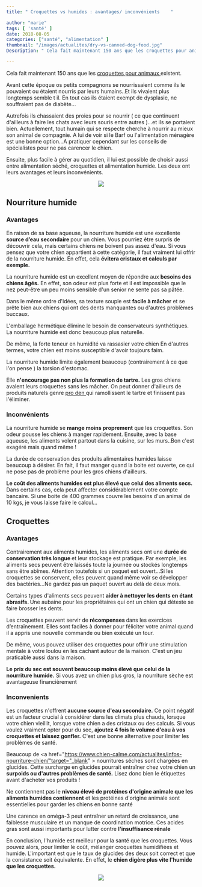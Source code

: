 ```yaml
---
title: " Croquettes vs humides : avantages/ inconvénients    "

author: "marie"
tags: [ 'santé' ]
date: 2018-08-05
categories: ["santé", "alimentation" ]
thumbnail: "/images/actualites/dry-vs-canned-dog-food.jpg"
Description: " Cela fait maintenant 150 ans que les croquettes pour animaux existent.Avant cette époque os petits compagnons se nourrissaient comme ils le pouvaient ou étaient nourris par leurs humains..Et ils vivaient plus longtemps semble t il. En tout cas ils étaient exempt de dysplasie, ne souffraient pas de diabète..."

---
```

Cela fait maintenant 150 ans que les <a href="http://www.naturopattes.eu/croquettes-pour-chien-et-chat.html" target="_blank" > croquettes pour animaux </a>  existent.

Avant cette époque os petits compagnons se nourrissaient comme ils le pouvaient ou étaient nourris par leurs humains..Et ils vivaient plus longtemps semble t il. En tout cas ils étaient exempt de dysplasie, ne souffraient pas de diabète...

Autrefois ils chassaient des proies pour se nourrir ( ce que continuent d'ailleurs à faire les chats avec leurs souris entre autres )...et ils se portaient bien.
Actuellement, tout humain qui se respecte cherche à nourrir au mieux son animal de compagnie. A lui de voir si le Barf ou l'alimentation ménagère est une bonne option...A pratiquer cependant sur les conseils de spécialistes pour ne pas carencer le chien.

Ensuite, plus facile à gérer au quotidien, il lui est possible de choisir aussi entre alimentation séché, croquettes et alimentation humide. Les deux ont leurs avantages et leurs inconvénients.

<p align="center"><img src="/images/actualites/croquettesetpatee.jpg" class="img-responsive"></p>




## Nourriture humide

### Avantages

En raison de sa base aqueuse, la nourriture humide est une excellente <b> source d’eau secondaire </b> pour un chien. Vous pourriez être surpris de découvrir cela, mais certains chiens ne boivent pas assez d'eau. Si vous pensez que votre chien appartient à cette catégorie, il faut vraiment lui offrir de la nourriture humide. En effet, cela <b>évitera cristaux et calculs par exemple. </b>


La nourriture humide est un excellent moyen de répondre aux <b>besoins des chiens âgés.</b> En effet, son odeur est plus forte et il est impossible que le nez peut-être un peu moins sensible d'un senior ne sente pas sa pâtée.


Dans le même ordre d'idées, sa texture souple est <b>facile à mâcher</b> et se prête bien aux chiens qui ont des dents manquantes ou d'autres problèmes buccaux.


L'emballage hermétique élimine le besoin de conservateurs synthétiques. La nourriture humide est donc beaucoup plus naturelle.


De même, la forte teneur en humidité va rassasier votre chien En d'autres termes, votre chien est moins susceptible d'avoir toujours faim.


La nourriture humide limite également beaucoup  (contrairement à ce que l'on pense ) la torsion d'estomac.


Elle <b> n'encourage pas non plus la formation de tartre.</b> Les gros chiens avalent leurs croquettes sans les mâcher. On peut donner d'ailleurs de produits naturels genre <a href=" https://amzn.to/2nfpFa2" target="_blank" > pro den </a>  qui ramollissent le tartre et finissent pas l'éliminer.




### Inconvénients

La nourriture humide se <b>mange moins proprement</b>  que les croquettes. Son odeur pousse les chiens  à manger rapidement. Ensuite, avec la base aqueuse, les aliments volent partout dans la cuisine, sur les murs..Bon c'est exagéré mais quand même !

La durée de conservation des produits alimentaires humides laisse beaucoup à désirer. En fait, il faut manger quand la boite est ouverte, ce qui ne pose pas de problème pour les gros chiens d'ailleurs.


<b>Le coût des aliments humides est plus élevé que celui des aliments secs.</b> Dans certains cas, cela peut affecter considérablement votre compte bancaire. Si une boite de 400 grammes couvre les besoins d'un animal de 10 kgs, je vous laisse faire le calcul...




<h2> Croquettes </h2>

<h3> Avantages </h3>


Contrairement aux aliments humides, les aliments secs ont une <b> durée de conservation très longue </b> et leur stockage est  pratique. Par exemple, les aliments secs peuvent être laissés toute la journée ou stockés longtemps sans être abîmes. Attention toutefois si un paquet est ouvert...Si les croquettes se conservent, elles peuvent quand même voir se développer des bactéries...Ne gardez pas un paquet ouvert au delà de deux mois.


Certains types d'aliments secs peuvent <b>aider à nettoyer les dents en étant abrasifs. </b> Une aubaine pour les propriétaires qui ont un chien qui déteste se faire brosser les dents.


Les croquettes peuvent servir de <b>récompenses </b> dans les exercices d’entraînement. Elles sont faciles à donner pour féliciter votre animal quand il a appris une nouvelle commande ou bien exécuté un tour.


De même, vous pouvez utiliser des croquettes pour offrir une stimulation mentale à votre loulou en les cachant autour de la maison. C'est un jeu praticable aussi dans la maison.

<b>Le prix du sec est souvent beaucoup moins élevé que celui de la nourriture humide.</b> Si vous avez un chien plus gros, la nourriture sèche est avantageuse financièrement



<h3> Inconvenients </h3>

Les croquettes n'offrent <b>aucune source d'eau secondaire.</b> Ce point négatif est un facteur crucial à considérer dans les climats plus chauds, lorsque votre chien vieillit, lorsque votre chien a des cristaux ou des calculs. Si vous voulez vraiment opter pour du sec, <b>ajoutez 4 fois le volume d'eau à vos croquettes et laissez gonfler.</b> C'est une bonne alternative pour limiter les problèmes de santé.

Beaucoup de <a href="https://www.chien-calme.com/actualites/infos-nourriture-chien/"target="_blank" > nourritures séches </a> sont chargées en glucides. Cette surcharge en glucides pourrait entraîner chez votre chien un <b>surpoids ou d'autres problèmes de santé.</b> Lisez donc bien le étiquettes avant d'acheter vos produits !

Ne contiennent pas le <b>niveau élevé de protéines d'origine animale que les aliments humides contiennent</b> et les protéines d'origine animale sont essentielles pour garder les chiens en bonne santé


 Une carence en oméga-3 peut entraîner un retard de croissance, une faiblesse musculaire et un manque de coordination motrice. Ces acides gras sont aussi importants pour lutter contre <b>l'insuffisance rénale</b>


En conclusion, l'humide est meilleur pour la santé que les croquettes. Vous pouvez alors, pour limiter le coût, mélanger croquettes humidifiées et humide. L'important est que le taux de glucides des deux soit correct et que la consistance soit équivalente. En effet, le <b>chien digère plus vite l'humide que les croquettes. </b>

<p align="center"><img src="/images/actualites/humideetcroquettess.jpg" class="img-responsive"></p>


